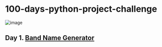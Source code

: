 # 100-days-python-project-challenge
![image](https://github.com/user-attachments/assets/491234c7-67ff-41a1-a066-4822093e697c)

## Day 1. [Band Name Generator](https://github.com/Sravanthi-Duddeti/100-days-python-project-challenge/blob/main/Day1-Band%20Name%20Generator)
